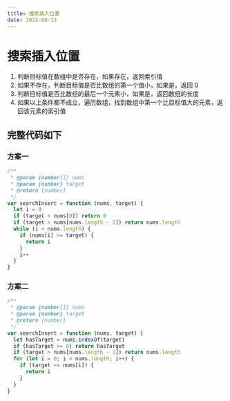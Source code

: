 ```yaml
---
title: 搜索插入位置
date: 2022-08-13
---
```


# 搜索插入位置

1. 判断目标值在数组中是否存在，如果存在，返回索引值
2. 如果不存在，判断目标值是否比数组的第一个值小，如果是，返回 0
3. 判断目标值是否比数组的最后一个元素小，如果是，返回数组的长度
4. 如果以上条件都不成立，遍历数组，找到数组中第一个比目标值大的元素，返回该元素的索引值

## 完整代码如下

### 方案一

```javascript
/**
 * @param {number[]} nums
 * @param {number} target
 * @return {number}
 */
var searchInsert = function (nums, target) {
  let i = 0
  if (target < nums[0]) return 0
  if (target > nums[nums.length - 1]) return nums.length
  while (i < nums.length) {
    if (nums[i] >= target) {
      return i
    }
    i++
  }
}
```

### 方案二

```javascript
/**
 * @param {number[]} nums
 * @param {number} target
 * @return {number}
 */
var searchInsert = function (nums, target) {
  let hasTarget = nums.indexOf(target)
  if (hasTarget >= 0) return hasTarget
  if (target > nums[nums.length - 1]) return nums.length
  for (let i = 0; i < nums.length; i++) {
    if (target <= nums[i]) {
      return i
    }
  }
}
```

<Back />
<Plum />
